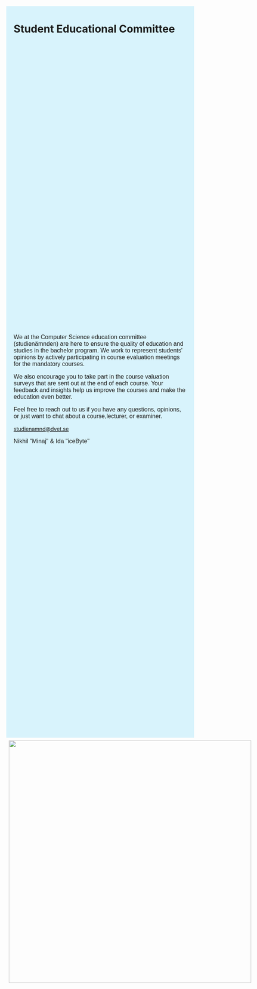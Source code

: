 <style>
  p {
    font-size: 16px;
    font-family: "Tahoma", "Geneva", sans-serif;
  }

  main {
    padding: 0px;
    float: center;
    margin: 10px auto;
  }

  .page {
    padding: 0px;
  }

  .cimg img {
    padding: 1%;
  }

  .ctxt {
    background: #D8F3FC;
    display: flex;
    flex-direction: column;
    width: 70%;
    padding: 1%;
  }

  .cimg {
    background: #D8F3FC;
    display: flex;
    flex-direction: column;
    width: 30%;
  }

  .flex-co {
    display: flex;
    flex-direction: row;
    width: inherit;
    height: 100%;
  }

  @media screen and (max-width: 1300px) {
    .flex-co {
      flex-direction: column;
    }

    .ctxt {
      flex-direction: row;
      height: 50%;
      width: inherit;
      padding: 1% 3%;
      display: grid;
    }

    h1 {
      padding: 0px;
    }

    .grid-header {
      padding: 0px 1%;
    }

    .grid-txt {
      padding: 0px 1%;
    }

    .cimg {
      background: none;
      flex-direction: row;
      width: inherit;
      height: 30%;
      display: block;
      margin-left: auto;
      margin-right: auto;
    }

    .cimg img {
      height: 650px;
    }
  }

  @media screen and (max-width: 600px) {
    .cimg img {
      height: 550px;
    }
  }

  @media screen and (max-width: 420px) {
    .cimg img {
      height: 450px;
    }
  }
</style>
<div class="flex-co">
  <div class="ctxt">
    <div class="grid-header">
      <h1>Student Educational Committee</h1>
    </div>
    <div class="grid-txt">
      <p>
        We at the Computer Science education committee (studienämnden) are here to ensure the quality of education and
        studies in the bachelor program. We work to represent students' opinions by actively participating in course
        evaluation meetings for the mandatory courses.
      </p>
      <p>
        We also encourage you to take part in the course valuation surveys that are sent out at the end of each course.
        Your feedback and insights help us improve the courses and make the education even better.
      </p>
      <p>
        Feel free to reach out to us if you have any questions, opinions, or just want to chat about a course,lecturer,
        or examiner.
      </p>
      <a href="mailto:studienamnd@dvet.se">studienamnd@dvet.se</a>
      <p>
        Nikhil "Minaj" & Ida "iceByte"
      </p>
    </div>
  </div>
  <div class="cimg">
    <img
      src="https://dvet.se/uploads/nikhil/2024_bild_croped_5b552915493eb48bd6270da6566a3ae6.JPG" />
  </div>
</div>